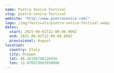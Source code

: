 ```yaml
---
name: Pietra Sonica Festival
slug: pietra-sonica-festival
website: "http://www.pietrasonica.com/"
logo: /img/festivals/pietra-sonica-festival.webp
dates:
  start: 2025-08-01T22:00:00.000Z
  end: 2025-08-02T22:00:00.000Z
  provisional: August
location:
  country: Italy
  city: Osoppo
  lat: 46.26196748226936
  lon: 13.076819963958808
---
```

